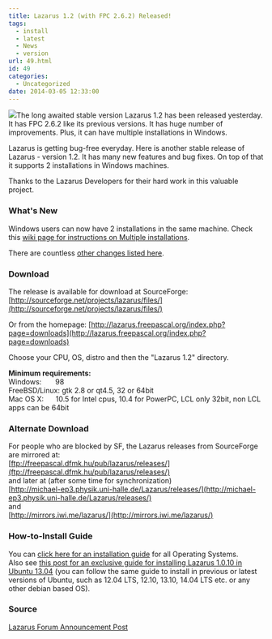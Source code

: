 ```yaml
---
title: Lazarus 1.2 (with FPC 2.6.2) Released!
tags:
  - install
  - latest
  - News
  - version
url: 49.html
id: 49
categories:
  - Uncategorized
date: 2014-03-05 12:33:00
---
```


![](http://3.bp.blogspot.com/-oA9UpWFum6w/Ubtes8bszUI/AAAAAAAABB0/R2a6EWkKgeE/s1600/Lazarus-Logo.png)The long awaited stable version Lazarus 1.2 has been released yesterday. It has FPC 2.6.2 like its previous versions. It has huge number of improvements. Plus, it can have multiple installations in Windows.  
  
  
Lazarus is getting bug-free everyday. Here is another stable release of Lazarus - version 1.2. It has many new features and bug fixes. On top of that it supports 2 installations in Windows machines.  
  
  
Thanks to the Lazarus Developers for their hard work in this valuable project.  
  

### What's New

Windows users can now have 2 installations in the same machine. Check this [wiki page for instructions on Multiple installations](http://wiki.lazarus.freepascal.org/Multiple_Lazarus#Installation_of_multiple_Lazarus).  
  
There are countless [other changes listed here](http://wiki.lazarus.freepascal.org/Lazarus_1.2.0_release_notes).  
  

### Download

The release is available for download at SourceForge:  
[http://sourceforge.net/projects/lazarus/files/](http://sourceforge.net/projects/lazarus/files/)  
  
Or from the homepage: [http://lazarus.freepascal.org/index.php?page=downloads](http://lazarus.freepascal.org/index.php?page=downloads)  
  
Choose your CPU, OS, distro and then the "Lazarus 1.2" directory.  
  
**Minimum requirements:**  
Windows:       98  
FreeBSD/Linux: gtk 2.8 or qt4.5, 32 or 64bit  
Mac OS X:      10.5 for Intel cpus, 10.4 for PowerPC, LCL only 32bit, non LCL apps can be 64bit  

### Alternate Download

For people who are blocked by SF, the Lazarus releases from SourceForge are mirrored at:  
[ftp://freepascal.dfmk.hu/pub/lazarus/releases/](ftp://freepascal.dfmk.hu/pub/lazarus/releases/)  
and later at (after some time for synchronization)  
[http://michael-ep3.physik.uni-halle.de/Lazarus/releases/](http://michael-ep3.physik.uni-halle.de/Lazarus/releases/)  
and  
[http://mirrors.iwi.me/lazarus/](http://mirrors.iwi.me/lazarus/)  
  

### How-to-Install Guide

  
You can [click here for an installation guide](http://lazplanet.blogspot.com/2013/03/how-to-install-lazarus.html) for all Operating Systems.  
Also see [this post for an exclusive guide for installing Lazarus 1.0.10 in Ubuntu 13.04](http://lazplanet.blogspot.com/2013/05/how-to-install-lazarus-108-on-ubuntu.html) (you can follow the same guide to install in previous or latest versions of Ubuntu, such as 12.04 LTS, 12.10, 13.10, 14.04 LTS etc. or any other debian based OS).  
  

### Source

[Lazarus Forum Announcement Post](http://forum.lazarus.freepascal.org/index.php/topic,23815.0.html)